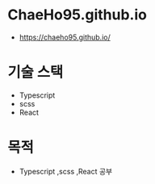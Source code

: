 # ChaeHo95.github.io
- https://chaeho95.github.io/

# 기술 스택
- Typescript
- scss
- React

# 목적
- Typescript ,scss ,React 공부


